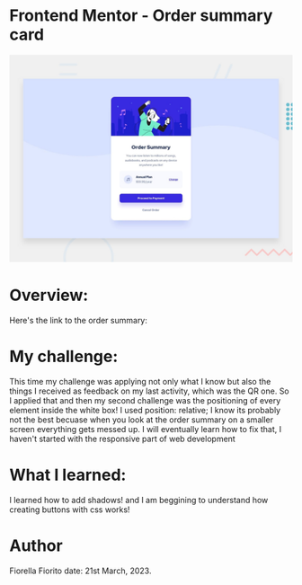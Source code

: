 # Frontend Mentor - Order summary card

![Design preview for the Order summary card coding challenge](./design/desktop-preview.jpg)

# Overview:
Here's the link to the order summary:

# My challenge:
This time my challenge was applying not only what I know but also the things I received as feedback on my last activity, which was the QR one. So I applied that and then my second challenge was the positioning of every element inside the white box! I used position: relative; I know its probably not the best becuase when you look at the order summary on a smaller screen everything gets messed up. I will eventually learn how to fix that, I haven't started with the responsive part of web development

# What I learned:
I learned how to add shadows! and I am beggining to understand how creating buttons with css works!

# Author
Fiorella Fiorito
date: 21st March, 2023.
